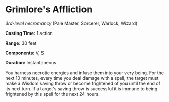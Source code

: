 # Grimlore's Affliction
*3rd-level necromancy* (Pale Master, Sorcerer, Warlock, Wizard)

**Casting Time:** 1 action

**Range:** 30 feet

**Components:** V, S

**Duration:** Instantaneous

You harness necrotic energies and infuse them into your very being. For the next 10 minutes, every time you deal damage with a spell, the target must make a Wisdom saving throw or become frightened of you until the end of its next turn. If a target's saving throw is successful it is immune to being frightened by this spell for the next 24 hours.